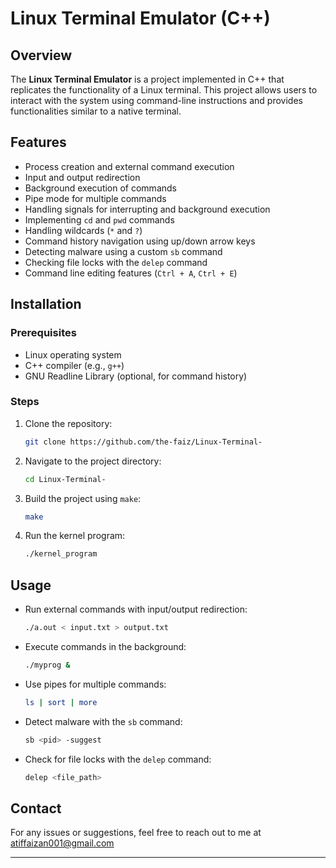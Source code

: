 # Linux Terminal Emulator (C++)

## Overview
The **Linux Terminal Emulator** is a project implemented in C++ that replicates the functionality of a Linux terminal. This project allows users to interact with the system using command-line instructions and provides functionalities similar to a native terminal.

## Features
- Process creation and external command execution
- Input and output redirection
- Background execution of commands
- Pipe mode for multiple commands
- Handling signals for interrupting and background execution
- Implementing `cd` and `pwd` commands
- Handling wildcards (`*` and `?`)
- Command history navigation using up/down arrow keys
- Detecting malware using a custom `sb` command
- Checking file locks with the `delep` command
- Command line editing features (`Ctrl + A`, `Ctrl + E`)

## Installation
### Prerequisites
- Linux operating system
- C++ compiler (e.g., `g++`)
- GNU Readline Library (optional, for command history)

### Steps
1. Clone the repository:
   ```bash
   git clone https://github.com/the-faiz/Linux-Terminal-
   ```
2. Navigate to the project directory:
   ```bash
   cd Linux-Terminal-
   ```
3. Build the project using `make`:
   ```bash
   make
   ```
4. Run the kernel program:
   ```bash
   ./kernel_program
   ```

## Usage
- Run external commands with input/output redirection:
  ```bash
  ./a.out < input.txt > output.txt
  ```
- Execute commands in the background:
  ```bash
  ./myprog &
  ```
- Use pipes for multiple commands:
  ```bash
  ls | sort | more
  ```
- Detect malware with the `sb` command:
  ```bash
  sb <pid> -suggest
  ```
- Check for file locks with the `delep` command:
  ```bash
  delep <file_path>
  ```

## Contact
For any issues or suggestions, feel free to reach out to me at atiffaizan001@gmail.com

---


